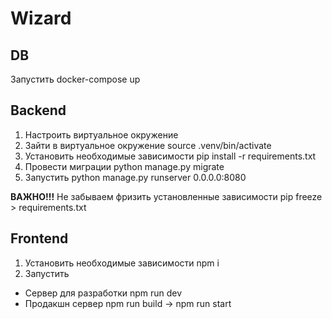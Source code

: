 # Wizard

## DB
Запустить docker-compose up

## Backend
1. Настроить виртуальное окружение
2. Зайти в виртуальное окружение source .venv/bin/activate
3. Установить необходимые зависимости pip install -r requirements.txt
4. Провести миграции python manage.py migrate
5. Запустить python manage.py runserver 0.0.0.0:8080

**ВАЖНО!!!** Не забываем фризить установленные зависимости pip freeze > requirements.txt

## Frontend
1. Установить необходимые зависимости npm i
2. Запустить
- Сервер для разработки npm run dev
- Продакшн сервер npm run build -> npm run start
